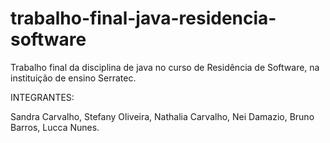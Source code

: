 # trabalho-final-java-residencia-software
Trabalho final da disciplina de java no curso de Residência de Software, na instituição de ensino Serratec.

INTEGRANTES:

Sandra Carvalho,
Stefany Oliveira,
Nathalia Carvalho,
Nei Damazio,
Bruno Barros,
Lucca Nunes.
